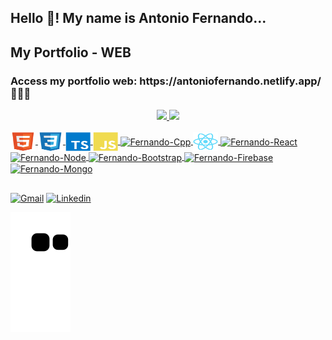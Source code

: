 ## Hello 👋! My name is Antonio Fernando...


<h2> My Portfolio - WEB </h2>

<h3>Access my portfolio web: https://antoniofernando.netlify.app/ 🧑🏾‍💻​ </h3>


<div align="center">
  <a href="https://github.com/antoniofernandodearujo">
  <img height="180em" src="https://github-readme-stats.vercel.app/api?username=antoniofernandodearujo&show_icons=true&theme=dracula&include_all_commits=true&count_private=true"/>
  <img height="180em" src="https://github-readme-stats.vercel.app/api/top-langs/?username=antoniofernandodearujo&layout=compact&langs_count=6&theme=dracula"/>
</div>
<div style="display: inline_block"><br>
  <img align="center" alt="Fernando-HTML" height="30" width="40" src="https://raw.githubusercontent.com/devicons/devicon/master/icons/html5/html5-original.svg">
  <img align="center" alt="Fernando-CSS" height="30" width="40" src="https://raw.githubusercontent.com/devicons/devicon/master/icons/css3/css3-original.svg">
  <img align="center" alt="Fernando-Ts" height="30" width="40" src="https://raw.githubusercontent.com/devicons/devicon/master/icons/typescript/typescript-plain.svg"/>
  <img align="center" alt="Fernando-Js" height="30" width="40" src="https://raw.githubusercontent.com/devicons/devicon/master/icons/javascript/javascript-plain.svg"/>
  <img align="center" alt="Fernando-Cpp" height="30" width"40" src="https://cdn.jsdelivr.net/gh/devicons/devicon/icons/cplusplus/cplusplus-original.svg" />
  <img align="center" alt="Fernando-NextJs" height="30" width="40" src="https://raw.githubusercontent.com/devicons/devicon/master/icons/react/react-original.svg"/>
<img align="center" alt="Fernando-React" height="30" width="40" src="https://cdn.jsdelivr.net/gh/devicons/devicon/icons/nextjs/nextjs-original.svg" />
  <img align="center" alt="Fernando-Node" height="30" width="40" src="https://cdn.jsdelivr.net/gh/devicons/devicon/icons/nodejs/nodejs-original.svg" />
  <img align="center" alt="Fernando-Bootstrap" height="30" width="40" src="https://cdn.jsdelivr.net/gh/devicons/devicon/icons/bootstrap/bootstrap-original.svg" />
  <img align="center" alt="Fernando-Firebase" height="30" width="40" src="https://cdn.jsdelivr.net/gh/devicons/devicon/icons/firebase/firebase-plain-wordmark.svg" />
  <img align="center" alt="Fernando-Mongo" height="30" width="40" src="https://cdn.jsdelivr.net/gh/devicons/devicon/icons/mongodb/mongodb-original-wordmark.svg" />          
</div>
  
  ##
 
<div> 

[![Gmail](https://img.shields.io/badge/Gmail-darkred?style=for-the-badge&logo=gmail&logoColor=white)](mailto:afas@academico.ufpb.br)
[![Linkedin](https://img.shields.io/badge/Linkedin-darkblue?style=for-the-badge&logo=linkedin&logoColor=white)](https://www.linkedin.com/in/antonio-fernando-8a2385235/)
  

  
  ![Snake animation](https://github.com/antoniofernandodearujo/antoniofernandodearujo/blob/output/github-contribution-grid-snake.svg)



  
 
</div>

